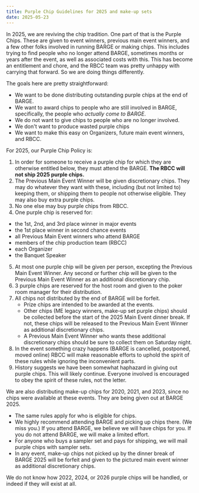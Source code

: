 ```yaml
---
title: Purple Chip Guidelines for 2025 and make-up sets
date: 2025-05-23
---
```


In 2025, we are reviving the chip tradition.  One part of that is the Purple
Chips.  These are given to event winners, previous main event winners, and a
few other folks involved in running BARGE or making chips.  This includes
trying to find people who no longer attend BARGE, sometimes months or years
after the event, as well as associated costs with this.  This has become an
entitlement and chore, and the RBCC team was pretty unhappy with carrying that
forward.  So we are doing things differently.

The goals here are pretty straightforward:

- We want to be done distributing outstanding purple chips at the end of BARGE.
- We want to award chips to people who are still involved in BARGE,
  specifically, the people who *actually come to BARGE*.
- We do not want to give chips to people who are no longer involved.
- We don't want to produce wasted purple chips
- We want to make this easy on Organizers, future main event winners, and RBCC.

For 2025, our Purple Chip Policy is:

1. In order for someone to receive a purple chip for which they are otherwise
   entitled below, they must attend the BARGE.
   **The RBCC will not ship 2025 purple chips.**
2. The Previous Main Event Winner will be given discretionary chips.  They may
   do whatever they want with these, including (but not limited to) keeping
   them, or shipping them to people not otherwise eligible.  They may also buy
   extra purple chips.
3. No one else may buy purple chips from RBCC.
4. One purple chip is reserved for:
  - the 1st, 2nd, and 3rd place winner in major events
  - the 1st place winner in second chance events
  - all Previous Main Event winners who attend BARGE
  - members of the chip production team (RBCC)
  - each Organizer
  - the Banquet Speaker
5. At most one purple chip will be given per person, excepting the Previous
   Main Event Winner.  Any second or further chip will be given to the Previous
   Main Event Winner as an additional discretionary chip.
6. 3 purple chips are reserved for the host
   room and given to the poker room manager for their distribution.
7. All chips not distributed by the end of BARGE will be forfeit.
   - Prize chips are intended to be awarded at the events.
   - Other chips (ME legacy winners, make-up set purple chips) should be collected
     before the start of the 2025 Main Event dinner break.  If not, these chips will
     be released to the Previous Main Event Winner as additional discretionary chips.
   - A Previous Main Event Winner who wants these additional discretionary
     chips should be sure to collect them on Saturday night.
8. In the event something crazy happens (BARGE is cancelled, postponed, moved
   online) RBCC will make reasonable efforts to uphold the spirit of these
   rules while ignoring the inconvenient parts.
9. History suggests we have been somewhat haphazard in giving out purple chips.
   This will likely continue.  Everyone involved is encouraged to obey the
   spirit of these rules, not the letter.

We are also distributing make-up chips for 2020, 2021, and 2023, since no chips
were available at these events. They are being given out at BARGE 2025.

* The same rules apply for who is eligible for chips.
* We highly recommend attending BARGE and picking up chips there.  (We miss
  you.)  If you attend BARGE, we believe we will have chips for you.  If you do
  not attend BARGE, we will make a limited effort.
* For anyone who buys a sampler set and pays for shipping, we will mail
  purple chips with sampler sets.
* In any event, make-up chips not picked up by the dinner break of BARGE 2025
  will be forfeit and given to the pictured main event winner as additional discretionary chips.

We do not know how 2022, 2024, or 2026 purple chips will be handled, or indeed
if they will exist at all.
